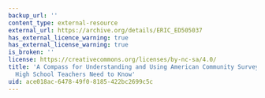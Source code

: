 ```yaml
---
backup_url: ''
content_type: external-resource
external_url: https://archive.org/details/ERIC_ED505037
has_external_licence_warning: true
has_external_license_warning: true
is_broken: ''
license: https://creativecommons.org/licenses/by-nc-sa/4.0/
title: 'A Compass for Understanding and Using American Community Survey Data: What
  High School Teachers Need to Know'
uid: ace018ac-6478-49f0-8185-422bc2699c5c
---
```

